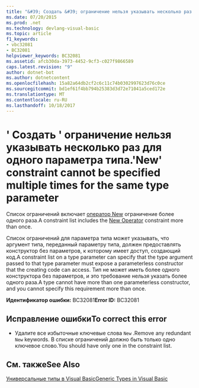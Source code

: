 ```yaml
---
title: "&#39; Создать &#39; ограничение нельзя указывать несколько раз для одного параметра типа."
ms.date: 07/20/2015
ms.prod: .net
ms.technology: devlang-visual-basic
ms.topic: article
f1_keywords:
- vbc32081
- BC32081
helpviewer_keywords: BC32081
ms.assetid: afcb30da-3973-4452-9cf3-c027f9866589
caps.latest.revision: "9"
author: dotnet-bot
ms.author: dotnetcontent
ms.openlocfilehash: 15a82a64db2cf2c6c11c74b0302997623d76c0ce
ms.sourcegitcommit: bd1ef61f4bb794b25383d3d72e71041a5ced172e
ms.translationtype: MT
ms.contentlocale: ru-RU
ms.lasthandoff: 10/18/2017
---
```

# <a name="39new39-constraint-cannot-be-specified-multiple-times-for-the-same-type-parameter"></a><span data-ttu-id="d21d2-102">&#39; Создать &#39; ограничение нельзя указывать несколько раз для одного параметра типа.</span><span class="sxs-lookup"><span data-stu-id="d21d2-102">&#39;New&#39; constraint cannot be specified multiple times for the same type parameter</span></span>
<span data-ttu-id="d21d2-103">Список ограничений включает [оператор New](../../visual-basic/language-reference/operators/new-operator.md) ограничение более одного раза.</span><span class="sxs-lookup"><span data-stu-id="d21d2-103">A constraint list includes the [New Operator](../../visual-basic/language-reference/operators/new-operator.md) constraint more than once.</span></span>  
  
 <span data-ttu-id="d21d2-104">Список ограничений для параметра типа может указывать, что аргумент типа, переданный параметру типа, должен предоставлять конструктор без параметров, к которому имеет доступ, создающий код.</span><span class="sxs-lookup"><span data-stu-id="d21d2-104">A constraint list on a type parameter can specify that the type argument passed to that type parameter must expose a parameterless constructor that the creating code can access.</span></span> <span data-ttu-id="d21d2-105">Тип не может иметь более одного конструктора без параметров, и это требование нельзя указать более одного раза.</span><span class="sxs-lookup"><span data-stu-id="d21d2-105">A type cannot have more than one parameterless constructor, and you cannot specify this requirement more than once.</span></span>  
  
 <span data-ttu-id="d21d2-106">**Идентификатор ошибки:** BC32081</span><span class="sxs-lookup"><span data-stu-id="d21d2-106">**Error ID:** BC32081</span></span>  
  
## <a name="to-correct-this-error"></a><span data-ttu-id="d21d2-107">Исправление ошибки</span><span class="sxs-lookup"><span data-stu-id="d21d2-107">To correct this error</span></span>  
  
-   <span data-ttu-id="d21d2-108">Удалите все избыточные ключевые слова `New` .</span><span class="sxs-lookup"><span data-stu-id="d21d2-108">Remove any redundant `New` keywords.</span></span> <span data-ttu-id="d21d2-109">В списке ограничений должно быть только одно ключевое слово.</span><span class="sxs-lookup"><span data-stu-id="d21d2-109">You should have only one in the constraint list.</span></span>  
  
## <a name="see-also"></a><span data-ttu-id="d21d2-110">См. также</span><span class="sxs-lookup"><span data-stu-id="d21d2-110">See Also</span></span>  
 [<span data-ttu-id="d21d2-111">Универсальные типы в Visual Basic</span><span class="sxs-lookup"><span data-stu-id="d21d2-111">Generic Types in Visual Basic</span></span>](../../visual-basic/programming-guide/language-features/data-types/generic-types.md)
